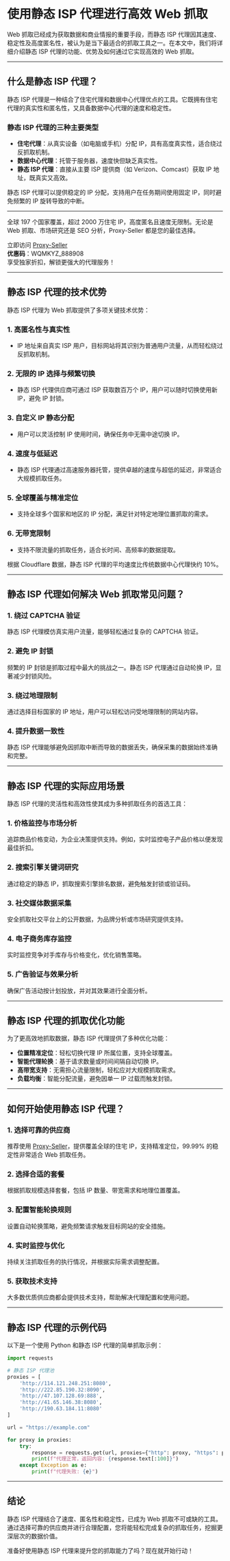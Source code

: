 
# **使用静态 ISP 代理进行高效 Web 抓取**

Web 抓取已经成为获取数据和商业情报的重要手段，而静态 ISP 代理因其速度、稳定性及高度匿名性，被认为是当下最适合的抓取工具之一。在本文中，我们将详细介绍静态 ISP 代理的功能、优势及如何通过它实现高效的 Web 抓取。

---

## **什么是静态 ISP 代理？**

静态 ISP 代理是一种结合了住宅代理和数据中心代理优点的工具。它既拥有住宅代理的真实性和匿名性，又具备数据中心代理的速度和稳定性。

### **静态 ISP 代理的三种主要类型**

- **住宅代理**：从真实设备（如电脑或手机）分配 IP，具有高度真实性，适合绕过反抓取机制。
- **数据中心代理**：托管于服务器，速度快但缺乏真实性。
- **静态 ISP 代理**：直接从主要 ISP 提供商（如 Verizon、Comcast）获取 IP 地址，既真实又高效。

静态 ISP 代理可以提供稳定的 IP 分配，支持用户在任务期间使用固定 IP，同时避免频繁的 IP 旋转导致的中断。

---
全球 197 个国家覆盖，超过 2000 万住宅 IP，高度匿名且速度无限制。无论是 Web 抓取、市场研究还是 SEO 分析，Proxy-Seller 都是您的最佳选择。

立即访问 [Proxy-Seller](https://bit.ly/proxy-seller-coupon)  
**优惠码**：WQMKYZ_888908  
享受独家折扣，解锁更强大的代理服务！

---
## **静态 ISP 代理的技术优势**

静态 ISP 代理为 Web 抓取提供了多项关键技术优势：

### **1. 高匿名性与真实性**
- IP 地址来自真实 ISP 用户，目标网站将其识别为普通用户流量，从而轻松绕过反抓取机制。

### **2. 无限的 IP 选择与频繁切换**
- 静态 ISP 代理供应商可通过 ISP 获取数百万个 IP，用户可以随时切换使用新 IP，避免 IP 封锁。

### **3. 自定义 IP 静态分配**
- 用户可以灵活控制 IP 使用时间，确保任务中无需中途切换 IP。

### **4. 速度与低延迟**
- 静态 ISP 代理通过高速服务器托管，提供卓越的速度与超低的延迟，非常适合大规模抓取任务。

### **5. 全球覆盖与精准定位**
- 支持全球多个国家和地区的 IP 分配，满足针对特定地理位置抓取的需求。

### **6. 无带宽限制**
- 支持不限流量的抓取任务，适合长时间、高频率的数据提取。

根据 Cloudflare 数据，静态 ISP 代理的平均速度比传统数据中心代理快约 10%。

---

## **静态 ISP 代理如何解决 Web 抓取常见问题？**

### **1. 绕过 CAPTCHA 验证**
静态 ISP 代理模仿真实用户流量，能够轻松通过复杂的 CAPTCHA 验证。

### **2. 避免 IP 封锁**
频繁的 IP 封锁是抓取过程中最大的挑战之一。静态 ISP 代理通过自动轮换 IP，显著减少封锁风险。

### **3. 绕过地理限制**
通过选择目标国家的 IP 地址，用户可以轻松访问受地理限制的网站内容。

### **4. 提升数据一致性**
静态 ISP 代理能够避免因抓取中断而导致的数据丢失，确保采集的数据始终准确和完整。

---

## **静态 ISP 代理的实际应用场景**

静态 ISP 代理的灵活性和高效性使其成为多种抓取任务的首选工具：

### **1. 价格监控与市场分析**
追踪商品价格变动，为企业决策提供支持。例如，实时监控电子产品价格以便发现最佳折扣。

### **2. 搜索引擎关键词研究**
通过稳定的静态 IP，抓取搜索引擎排名数据，避免触发封锁或验证码。

### **3. 社交媒体数据采集**
安全抓取社交平台上的公开数据，为品牌分析或市场研究提供支持。

### **4. 电子商务库存监控**
实时监控竞争对手库存与价格变化，优化销售策略。

### **5. 广告验证与效果分析**
确保广告活动按计划投放，并对其效果进行全面分析。

---

## **静态 ISP 代理的抓取优化功能**

为了更高效地抓取数据，静态 ISP 代理提供了多种优化功能：

- **位置精准定位**：轻松切换代理 IP 所属位置，支持全球覆盖。
- **智能代理轮换**：基于请求数量或时间间隔自动切换 IP。
- **高带宽支持**：无需担心流量限制，轻松应对大规模抓取需求。
- **负载均衡**：智能分配流量，避免因单一 IP 过载而触发封锁。

---

## **如何开始使用静态 ISP 代理？**

### **1. 选择可靠的供应商**
推荐使用 [Proxy-Seller](https://bit.ly/proxy-seller-coupon)，提供覆盖全球的住宅 IP，支持精准定位，99.99% 的稳定性非常适合 Web 抓取任务。

### **2. 选择合适的套餐**
根据抓取规模选择套餐，包括 IP 数量、带宽需求和地理位置覆盖。

### **3. 配置智能轮换规则**
设置自动轮换策略，避免频繁请求触发目标网站的安全措施。

### **4. 实时监控与优化**
持续关注抓取任务的执行情况，并根据实际需求调整配置。

### **5. 获取技术支持**
大多数优质供应商都会提供技术支持，帮助解决代理配置和使用问题。

---

## **静态 ISP 代理的示例代码**

以下是一个使用 Python 和静态 ISP 代理的简单抓取示例：

```python
import requests 

# 静态 ISP 代理池
proxies = [
    'http://114.121.248.251:8080',
    'http://222.85.190.32:8090',
    'http://47.107.128.69:888',
    'http://41.65.146.38:8080',
    'http://190.63.184.11:8080'
]

url = "https://example.com"

for proxy in proxies:
    try: 
        response = requests.get(url, proxies={"http": proxy, "https": proxy}) 
        print(f"代理正常，返回内容: {response.text[:100]}") 
    except Exception as e: 
        print(f"代理失败: {e}")
```

---



## **结论**

静态 ISP 代理结合了速度、匿名性和稳定性，已成为 Web 抓取不可或缺的工具。通过选择可靠的供应商并进行合理配置，您将能轻松完成复杂的抓取任务，挖掘更深层次的数据价值。

准备好使用静态 ISP 代理来提升您的抓取能力了吗？现在就开始行动！
